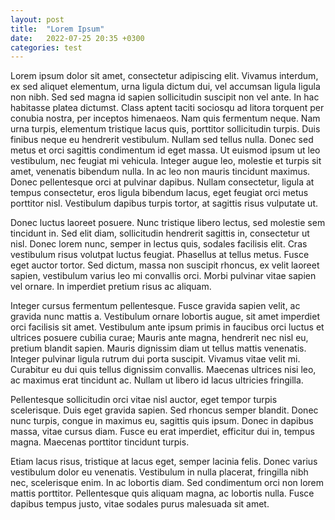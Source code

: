 ```yaml
---
layout: post
title:  "Lorem Ipsum"
date:   2022-07-25 20:35 +0300
categories: test 
---
```


Lorem ipsum dolor sit amet, consectetur adipiscing elit. Vivamus interdum, ex sed aliquet elementum, urna ligula dictum dui, vel accumsan ligula ligula non nibh. Sed sed magna id sapien sollicitudin suscipit non vel ante. In hac habitasse platea dictumst. Class aptent taciti sociosqu ad litora torquent per conubia nostra, per inceptos himenaeos. Nam quis fermentum neque. Nam urna turpis, elementum tristique lacus quis, porttitor sollicitudin turpis. Duis finibus neque eu hendrerit vestibulum. Nullam sed tellus nulla. Donec sed metus et orci sagittis condimentum id eget massa. Ut euismod ipsum ut leo vestibulum, nec feugiat mi vehicula. Integer augue leo, molestie et turpis sit amet, venenatis bibendum nulla. In ac leo non mauris tincidunt maximus. Donec pellentesque orci at pulvinar dapibus. Nullam consectetur, ligula at tempus consectetur, eros ligula bibendum lacus, eget feugiat orci metus porttitor nisl. Vestibulum dapibus turpis tortor, at sagittis risus vulputate ut.

Donec luctus laoreet posuere. Nunc tristique libero lectus, sed molestie sem tincidunt in. Sed elit diam, sollicitudin hendrerit sagittis in, consectetur ut nisl. Donec lorem nunc, semper in lectus quis, sodales facilisis elit. Cras vestibulum risus volutpat luctus feugiat. Phasellus at tellus metus. Fusce eget auctor tortor. Sed dictum, massa non suscipit rhoncus, ex velit laoreet sapien, vestibulum varius leo mi convallis orci. Morbi pulvinar vitae sapien vel ornare. In imperdiet pretium risus ac aliquam.

Integer cursus fermentum pellentesque. Fusce gravida sapien velit, ac gravida nunc mattis a. Vestibulum ornare lobortis augue, sit amet imperdiet orci facilisis sit amet. Vestibulum ante ipsum primis in faucibus orci luctus et ultrices posuere cubilia curae; Mauris ante magna, hendrerit nec nisl eu, pretium blandit sapien. Mauris dignissim diam ut tellus mattis venenatis. Integer pulvinar ligula rutrum dui porta suscipit. Vivamus vitae velit mi. Curabitur eu dui quis tellus dignissim convallis. Maecenas ultrices nisi leo, ac maximus erat tincidunt ac. Nullam ut libero id lacus ultricies fringilla.

Pellentesque sollicitudin orci vitae nisl auctor, eget tempor turpis scelerisque. Duis eget gravida sapien. Sed rhoncus semper blandit. Donec nunc turpis, congue in maximus eu, sagittis quis ipsum. Donec in dapibus massa, vitae cursus diam. Fusce eu erat imperdiet, efficitur dui in, tempus magna. Maecenas porttitor tincidunt turpis.

Etiam lacus risus, tristique at lacus eget, semper lacinia felis. Donec varius vestibulum dolor eu venenatis. Vestibulum in nulla placerat, fringilla nibh nec, scelerisque enim. In ac lobortis diam. Sed condimentum orci non lorem mattis porttitor. Pellentesque quis aliquam magna, ac lobortis nulla. Fusce dapibus tempus justo, vitae sodales purus malesuada sit amet.
